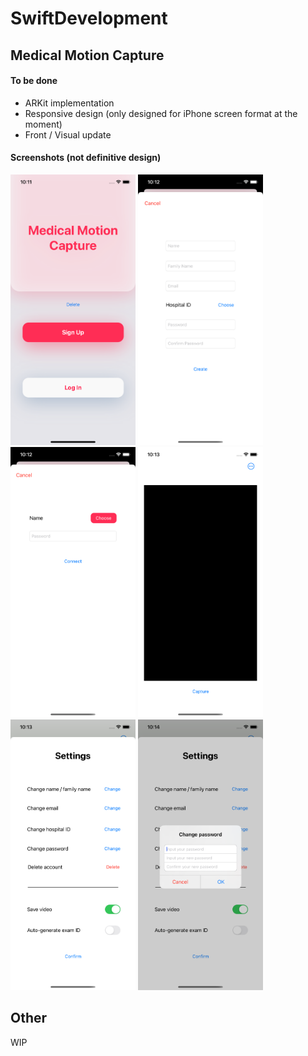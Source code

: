 # SwiftDevelopment

## Medical Motion Capture
#### To be done
- ARKit implementation
- Responsive design (only designed for iPhone screen format at the moment)
- Front / Visual update

#### Screenshots (not definitive design)
<img src="Screenshots/MMC-screen1.png" alt="MMC-Screen1" width="200"/>
<img src="Screenshots/MMC-screen2.png" alt="MMC-Screen2" width="200"/>
<img src="Screenshots/MMC-screen3.png" alt="MMC-Screen3" width="200"/>
<img src="Screenshots/MMC-screen4.png" alt="MMC-Screen4" width="200"/>
<img src="Screenshots/MMC-screen5.png" alt="MMC-Screen5" width="200"/>
<img src="Screenshots/MMC-screen6.png" alt="MMC-Screen6" width="200"/>

## Other
WIP
